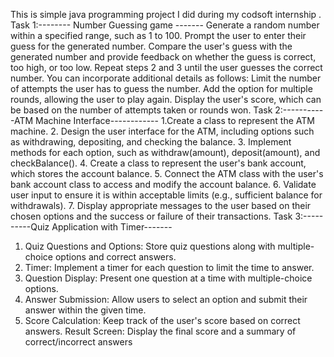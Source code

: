 This is simple java programming project I did during my codsoft internship . 
Task 1:-------- Number Guessing game -------
Generate a random number within a specified range, such as 1 to 100.
Prompt the user to enter their guess for the generated number.
Compare the user's guess with the generated number and provide feedback on whether the guess is correct, too high, or too low.
Repeat steps 2 and 3 until the user guesses the correct number. You can incorporate additional details as follows:
Limit the number of attempts the user has to guess the number.
Add the option for multiple rounds, allowing the user to play again.
Display the user's score, which can be based on the number of attempts taken or rounds won.
Task 2:-----------ATM Machine Interface------------ 
1.Create a class to represent the ATM machine. 
2. Design the user interface for the ATM, including options such as withdrawing, depositing, and checking the balance. 
3. Implement methods for each option, such as withdraw(amount), deposit(amount), and checkBalance(). 
4. Create a class to represent the user's bank account, which stores the account balance. 
5. Connect the ATM class with the user's bank account class to access and modify the account balance. 
6. Validate user input to ensure it is within acceptable limits (e.g., sufficient balance for withdrawals). 
7. Display appropriate messages to the user based on their chosen options and the success or failure of their transactions.
Task 3:----------Quiz Application with Timer-------
1. Quiz Questions and Options: Store quiz questions along with multiple-choice options and correct
answers.
2. Timer: Implement a timer for each question to limit the time to answer.
3. Question Display: Present one question at a time with multiple-choice options.
4. Answer Submission: Allow users to select an option and submit their answer within the given time.
5. Score Calculation: Keep track of the user's score based on correct answers.
Result Screen: Display the final score and a summary of correct/incorrect answers
